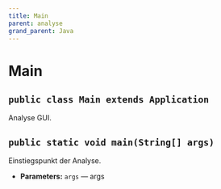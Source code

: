 ```yaml
---
title: Main
parent: analyse
grand_parent: Java
---
```


# Main


## `public class Main extends Application`

Analyse GUI.

## `public static void main(String[] args)`

Einstiegspunkt der Analyse.

 * **Parameters:** `args` — args
